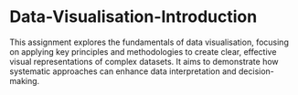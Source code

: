 # Data-Visualisation-Introduction
 This assignment explores the fundamentals of data visualisation, focusing on applying key principles and methodologies to create clear, effective visual representations of complex datasets. It aims to demonstrate how systematic approaches can enhance data interpretation and decision-making.
